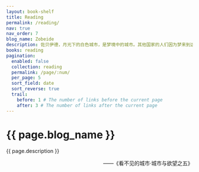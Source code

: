```yaml
---
layout: book-shelf
title: Reading
permalink: /reading/
nav: true
nav_order: 7
blog_name: Zobeide
description: 佐贝伊德，月光下的白色城市，是梦境中的城市。其他国家的人们因为梦来到这里，改变这座城市，使她更接近梦境。最早来的人们想不通，是什么吸引那些人来佐贝伊德，走进这个陷阱，这座丑陋的城市。
books: reading
pagination:
  enabled: false
  collection: reading
  permalink: /page/:num/
  per_page: 5
  sort_field: date
  sort_reverse: true
  trail:
    before: 1 # The number of links before the current page
    after: 3 # The number of links after the current page
---
```


<div class="post">
  <div class="header-bar">
    <h1>{{ page.blog_name }}</h1>
    <p align="left">{{ page.description }}</p>
    <p align="right"> ——《看不见的城市·城市与欲望之五》</p>
  </div>
</div>
